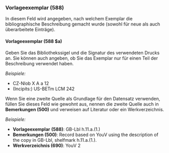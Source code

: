 ### Vorlageexemplar (588)

In diesem Feld wird angegeben, nach welchem Exemplar die bibliographische Beschreibung gemacht wurde (sowohl für neue als auch überarbeitete Einträge). 

#### **Vorlageexemplar (588 $a)**

Geben Sie das Bibliothekssigel und die Signatur des verwendeten Drucks an. Sie können auch angeben, ob Sie das Exemplar nur für einen Teil der Beschreibung verwendet haben.

_Beispiele:_

- CZ-Nlob X A a 12
- (Incipits:) US-BETm LCM 242

Wenn Sie eine zweite Quelle als Grundlage für den Datensatz verwenden, füllen Sie dieses Feld wie gewohnt aus, nennen die zweite Quelle auch in **Bemerkungen (500)** und verweisen auf Literatur oder ein Werkverzeichnis.

_Beispiele:_

- **Vorlageexemplar** **(588)**: GB-Lbl h.11.a.(1.)
- **Bemerkungen (500)**: Record based on YouV using the description of the copy in GB-Lbl, shelfmark h.11.a.(1.).
- **Werkverzeichnis (690)**: YouV 2
